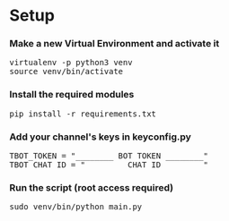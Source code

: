 <h1>Setup</h1>

<h3>Make a new Virtual Environment and activate it</h3>
<pre>virtualenv -p python3 venv
source venv/bin/activate</pre>

<h3>Install the required modules</h3>
<pre>pip install -r requirements.txt</pre>

<h3>Add your channel's keys in keyconfig.py</h3>
<pre>
TBOT_TOKEN = "________ BOT TOKEN ________"
TBOT_CHAT_ID = "________ CHAT ID ________"
</pre>

<h3>Run the script (root access required)</h3>
<pre>sudo venv/bin/python main.py</pre>
